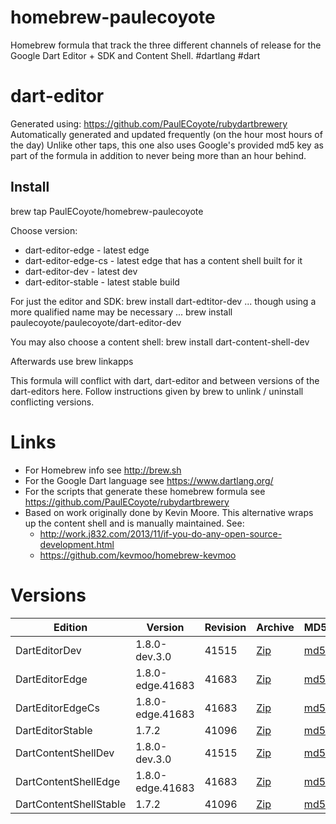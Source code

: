 homebrew-paulecoyote
====================

Homebrew formula that track the three different channels of release for the Google Dart Editor + SDK and Content Shell.  #dartlang #dart

dart-editor
===========

Generated using: https://github.com/PaulECoyote/rubydartbrewery
Automatically generated and updated frequently (on the hour most hours of the day)
Unlike other taps, this one also uses Google's provided md5 key as part of the formula in addition to never being more than an hour behind.

Install
-------
brew tap PaulECoyote/homebrew-paulecoyote

Choose version:
* dart-editor-edge - latest edge
* dart-editor-edge-cs - latest edge that has a content shell built for it
* dart-editor-dev - latest dev
* dart-editor-stable - latest stable build

For just the editor and SDK:
brew install dart-edtitor-dev
... though using a more qualified name may be necessary ...
brew install paulecoyote/paulecoyote/dart-editor-dev

You may also choose a content shell:
brew install dart-content-shell-dev

Afterwards use 
brew linkapps

This formula will conflict with dart, dart-editor and between versions of the dart-editors here.  Follow instructions given by brew to unlink / uninstall conflicting versions.

Links
=====
* For Homebrew info see http://brew.sh
* For the Google Dart language see https://www.dartlang.org/
* For the scripts that generate these homebrew formula see https://github.com/PaulECoyote/rubydartbrewery
* Based on work originally done by Kevin Moore. This alternative wraps up the content shell and is manually maintained.  See: 
    * http://work.j832.com/2013/11/if-you-do-any-open-source-development.html
    * https://github.com/kevmoo/homebrew-kevmoo

Versions
========
| Edition | Version | Revision | Archive | MD5 | Notes |
| ------- | ------- | -------- | ------- | --- | ----- |
| DartEditorDev | 1.8.0-dev.3.0 | 41515 | [Zip](https://storage.googleapis.com/dart-archive/channels/dev/release/41515/editor/darteditor-macos-x64.zip) | [md5](https://storage.googleapis.com/dart-archive/channels/dev/release/41515/editor/darteditor-macos-x64.zip.md5sum) | [Changes](https://storage.googleapis.com/dart-archive/channels/dev/release/latest/changelog.html) |
| DartEditorEdge | 1.8.0-edge.41683 | 41683 | [Zip](https://storage.googleapis.com/dart-archive/channels/be/raw/41683/editor/darteditor-macos-x64.zip) | [md5](https://storage.googleapis.com/dart-archive/channels/be/raw/41683/editor/darteditor-macos-x64.zip.md5sum) | - |
| DartEditorEdgeCs | 1.8.0-edge.41683 | 41683 | [Zip](https://storage.googleapis.com/dart-archive/channels/be/raw/41683/editor/darteditor-macos-x64.zip) | [md5](https://storage.googleapis.com/dart-archive/channels/be/raw/41683/editor/darteditor-macos-x64.zip.md5sum) | - |
| DartEditorStable | 1.7.2 | 41096 | [Zip](https://storage.googleapis.com/dart-archive/channels/stable/release/41096/editor/darteditor-macos-x64.zip) | [md5](https://storage.googleapis.com/dart-archive/channels/stable/release/41096/editor/darteditor-macos-x64.zip.md5sum) | [Changes](https://storage.googleapis.com/dart-archive/channels/stable/release/latest/changelog.html) |
| DartContentShellDev | 1.8.0-dev.3.0 | 41515 | [Zip](https://storage.googleapis.com/dart-archive/channels/dev/release/41515/dartium/content_shell-macos-ia32-release.zip) | [md5](https://storage.googleapis.com/dart-archive/channels/dev/release/41515/dartium/content_shell-macos-ia32-release.zip.md5sum) | - |
| DartContentShellEdge | 1.8.0-edge.41683 | 41683 | [Zip](https://storage.googleapis.com/dart-archive/channels/be/raw/41683/dartium/content_shell-macos-ia32-release.zip) | [md5](https://storage.googleapis.com/dart-archive/channels/be/raw/41683/dartium/content_shell-macos-ia32-release.zip.md5sum) | - |
| DartContentShellStable | 1.7.2 | 41096 | [Zip](https://storage.googleapis.com/dart-archive/channels/stable/release/41096/dartium/content_shell-macos-ia32-release.zip) | [md5](https://storage.googleapis.com/dart-archive/channels/stable/release/41096/dartium/content_shell-macos-ia32-release.zip.md5sum) | - |

